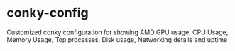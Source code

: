# conky-config
Customized conky configuration for showing AMD GPU usage, CPU Usage, Memory Usage, Top processes, Disk usage, Networking details and uptime
